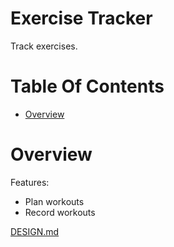 # Exercise Tracker
Track exercises.

# Table Of Contents
- [Overview](#overview)

# Overview
Features:

- Plan workouts
- Record workouts

[DESIGN.md](DESIGN.md)
